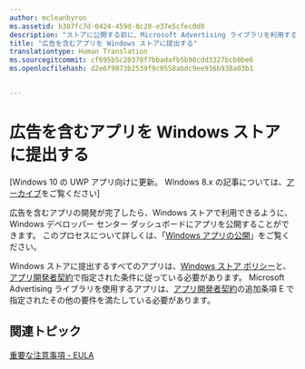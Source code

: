 ```yaml
---
author: mcleanbyron
ms.assetid: b307fc7d-0424-459d-8c20-e37e5cfec0d0
description: "ストアに公開する前に、Microsoft Advertising ライブラリを利用するアプリで満たす必要がある要件について説明します。"
title: "広告を含むアプリを Windows ストアに提出する"
translationtype: Human Translation
ms.sourcegitcommit: cf695b5c20378f7bbadafb5b98cdd3327bcb0be6
ms.openlocfilehash: d2e6f9873b2539f9c0558abdc9ee936b938a03b1


---
```


# 広告を含むアプリを Windows ストアに提出する


\[Windows 10 の UWP アプリ向けに更新。 Windows 8.x の記事については、[アーカイブ](http://go.microsoft.com/fwlink/p/?linkid=619132)をご覧ください\]

広告を含むアプリの開発が完了したら、Windows ストアで利用できるように、Windows デベロッパー センター ダッシュボードにアプリを公開することができます。 このプロセスについて詳しくは、「[Windows アプリの公開](https://developer.microsoft.com/en-us/windows/publish)」をご覧ください。

Windows ストアに提出するすべてのアプリは、[Windows ストア ポリシー](https://msdn.microsoft.com/library/windows/apps/dn764944.aspx)と、[アプリ開発者契約](https://msdn.microsoft.com/library/windows/apps/hh694058.aspx)で指定された条件に従っている必要があります。 Microsoft Advertising ライブラリを使用するアプリは、[アプリ開発者契約](https://msdn.microsoft.com/library/windows/apps/hh694058.aspx)の追加条項 E で指定されたその他の要件を満たしている必要があります。

## 関連トピック


[重要な注意事項 - EULA](important-notice-eula.md)

 

 



<!--HONumber=Jun16_HO4-->


